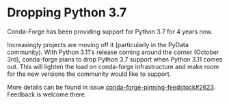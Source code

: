 # Dropping Python 3.7

Conda-Forge has been providing support for Python 3.7 for 4 years now.

Increasingly projects are moving off it (particularly in the PyData
community). With Python 3.11's release coming around the corner (October
3rd), conda-forge plans to drop Python 3.7 support when Python 3.11
comes out. This will lighten the load on conda-forge infrastructure and
make room for the new versions the community would like to support.

More details can be found in issue
[conda-forge-pinning-feedstock#2623](https://github.com/conda-forge/conda-forge-pinning-feedstock/issues/2623). Feedback is welcome there.
